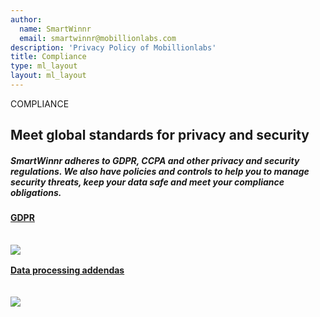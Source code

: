 ```yaml
---
author:
  name: SmartWinnr
  email: smartwinnr@mobillionlabs.com
description: 'Privacy Policy of Mobillionlabs'
title: Compliance
type: ml_layout
layout: ml_layout
---
```

<section class="">
  <div class="padding50 ml-pure-white-background ">
    <div class="row  ">
      <div class="col-lg-12 ml_div_contents_in_center">
        <p>COMPLIANCE</p>
      </div>
      <div class="col-lg-12 ml_div_contents_in_center">
        <p>
          <h1 class="ml_text_bold">Meet global standards for privacy and security</h1>
        </p>
      </div>
      <div class="col-lg-12 ml_div_contents_in_center ml_line_height_2">
          <div class="col-lg-9 text-center">
           <p>
           <h5 class="ml_text_bold line-height1half">SmartWinnr adheres to GDPR, CCPA and other privacy and security regulations. We also have policies and controls to help you to manage security threats, keep your data safe and meet your compliance obligations.</h5>
        </p>
          </div>     
      </div>
    </div>
  </div>
</section>


<section class="ml-pure-white-background">
  <div class="">
    <div class="row padding50">
    <div class="col-lg-6 col-md-6 col-sm-6 col-xs-12""  >
     <a href="/trust/GDPR" >
          <div class="card post">
            <div class="card-content">
              <article class="article" style="margin:0 !important;" >
                <div class="row"   >
                <div class="col-lg-8 col-md-8 col-sm-8 col-xs-8" >
                   <p><h4 class="ml_text_bold" style="margin-top:16px !important;">GDPR </h4></p>
                   </div>
                   <div class="col-lg-4 col-sm-4 col-xs-4 col-md-4">
                    <div>
                    <img src="https://smartwinnr-resources.s3-eu-west-1.amazonaws.com/app+icons/arrow-right.png" class="privacy-arrow-icon pull-right" style="margin-top:16px !important; margin-bottom:0px !important;">
                      </div>
                  </div>
                </div>  
              </article>           
            </div> 
            </div>
            </a>
            </div>     
         <div class="col-lg-6 col-md-6 col-sm-6 col-xs-12">
            <a href="https://smartwinnr-resources.s3-eu-west-1.amazonaws.com/SmartWinnr+Trust+Policies+Resources/SmartWinnr+Data+Processing+Addendum.pdf" target="_blank">
          <div class="card post">
            <div class="card-content">
              <article class="article">
                <div class="row">
                <div class="col-lg-9 col-sm-9 col-md-9 col-xs-9">
                  <p><h4 class="ml_text_bold" style="margin-top:16px !important;">Data processing addendas </h4></p>
                   </div>
                   <div class="col-lg-3">
                    <div class="ml-padding-bottom20">
                   <img src="https://smartwinnr-resources.s3-eu-west-1.amazonaws.com/app+icons/arrow-right.png" class="privacy-arrow-icon pull-right" style="margin-top:16px !important; margin-bottom:0px !important;">
                      </div>
                  </div>
                </div>  
              </article>           
            </div>      
      </div>
      </div>
      </a>
      </div>
   </div>
</section>